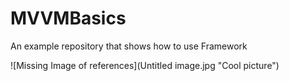 # MVVMBasics
An example repository that shows how to use Framework

![Missing Image of references](Untitled image.jpg "Cool picture")
